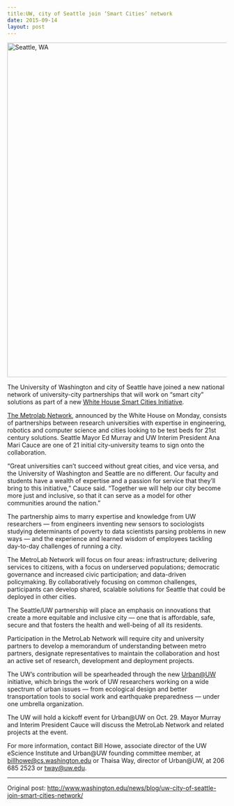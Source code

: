 ```yaml
---
title:UW, city of Seattle join ‘Smart Cities’ network
date: 2015-09-14
layout: post
---
```

<a data-flickr-embed="true"  href="https://www.flickr.com/photos/davereid/1469105658/in/photolist-3ePxVU-5cnyZj-joGSLh-qQucgp-rsPiUV-cCFx2u-cCFyTA-cCFyD1-joGiop-dNqcUo-jkrG9z-niFiky-jmnDPg-jmnG96-jmnGHc-jkvN79-jmpfWB-rsNh54-jkrFcV-dNqbJY-E1dtuN-dNqjtY-dNjJVi-dNjJnn-6Z5Fa7-7YhgRE-bza8zp-7Ye2kn-C8Ju82-dNqjmA-bza9g2-Cyd24n-D69zgv-dN4xdE-tyMtGh-joGZmS-joGZMb-dNqihY-nUCAjb-sCfyzR-bmfgSb-bmffw1-rMfaLa-rMaekF-rsVS1g-7YhjuQ-dMXX62-7YhhiC-dNjKVk-dMXXbV" title="Seattle, WA"><img src="https://farm2.staticflickr.com/1136/1469105658_e720550dd3_b.jpg" width="1024" height="768" alt="Seattle, WA"></a><script async src="//embedr.flickr.com/assets/client-code.js" charset="utf-8"></script>

The University of Washington and city of Seattle have joined a new national network of university-city partnerships that will work on “smart city” solutions as part of a new [White House Smart Cities Initiative](https://www.whitehouse.gov/the-press-office/2015/09/14/fact-sheet-administration-announces-new-smart-cities-initiative-help).


[The Metrolab Network](http://metrolab.heinz.cmu.edu/), announced by the White House on Monday, consists of partnerships between research universities with expertise in engineering, robotics and computer science and cities looking to be test beds for 21st century solutions. Seattle Mayor Ed Murray and UW Interim President Ana Mari Cauce are one of 21 initial city-university teams to sign onto the collaboration.

“Great universities can’t succeed without great cities, and vice versa, and the University of Washington and Seattle are no different. Our faculty and students have a wealth of expertise and a passion for service that they’ll bring to this initiative,” Cauce said. “Together we will help our city become more just and inclusive, so that it can serve as a model for other communities around the nation.”

The partnership aims to marry expertise and knowledge from UW researchers — from engineers inventing new sensors to sociologists studying determinants of poverty to data scientists parsing problems in new ways — and the experience and learned wisdom of employees tackling day-to-day challenges of running a city.

The MetroLab Network will focus on four areas: infrastructure; delivering services to citizens, with a focus on underserved populations; democratic governance and increased civic participation; and data-driven policymaking. By collaboratively focusing on common challenges, participants can develop shared, scalable solutions for Seattle that could be deployed in other cities.

The Seattle/UW partnership will place an emphasis on innovations that create a more equitable and inclusive city — one that is affordable, safe, secure and that fosters the health and well-being of all its residents.

Participation in the MetroLab Network will require city and university partners to develop a memorandum of understanding between metro partners, designate representatives to maintain the collaboration and host an active set of research, development and deployment projects.

The UW’s contribution will be spearheaded through the new [Urban@UW](http://urban.uw.edu) initiative, which brings the work of UW researchers working on a wide spectrum of urban issues — from ecological design and better transportation tools to social work and earthquake preparedness — under one umbrella organization.

The UW will hold a kickoff event for Urban@UW on Oct. 29. Mayor Murray and Interim President Cauce will discuss the MetroLab Network and related projects at the event.

For more information, contact Bill Howe, associate director of the UW eScience Institute and Urban@UW founding committee member, at billhowe@cs.washington.edu or Thaisa Way, director of Urban@UW, at 206 685 2523 or tway@uw.edu.


****
Original post: <http://www.washington.edu/news/blog/uw-city-of-seattle-join-smart-cities-network/>
